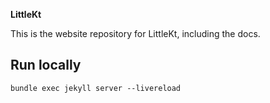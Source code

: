 **LittleKt**

This is the website repository for LittleKt, including the docs.

## Run locally

`bundle exec jekyll server --livereload`
